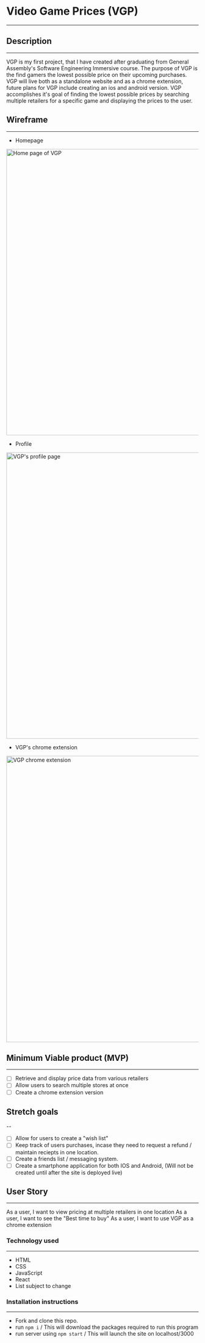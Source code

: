 # Video Game Prices (VGP)
---

## Description
---
VGP is my first project, that I have created after graduating from General Assembly's Software Engineering Immersive course. The purpose of VGP is the find gamers the lowest possible price on their upcoming purchases. VGP will live both as a standalone website and as a chrome extension, future plans for VGP include creating an ios and android version. VGP accomplishes it's goal of finding the lowest possible prices by searching multiple retailers for a specific game and displaying the prices to the user.

## Wireframe
--- 
- Homepage
<img width="750" alt="Home page of VGP" src="https://user-images.githubusercontent.com/108231637/199333023-9ebb006b-026b-4a89-9425-7399d967800d.png">

- Profile

<img width="750" alt="VGP's profile page" src="https://user-images.githubusercontent.com/108231637/199333103-325f4e89-9979-4635-837d-f55c3ab4c0dd.png">

- VGP's chrome extension

<img width="750" alt="VGP chrome extension" src="https://user-images.githubusercontent.com/108231637/199335071-175fd78f-c04e-4c0b-b945-d4485bc41c9d.png">

## Minimum Viable product (MVP)
---

- [ ] Retrieve and display price data from various retailers
- [ ] Allow users to search multiple stores at once
- [ ] Create a chrome extension version

## Stretch goals
--
- [ ] Allow for users to create a "wish list"
- [ ] Keep track of users purchases, incase they need to request a refund / maintain reciepts in one location.
- [ ] Create a friends list / messaging system.
- [ ] Create a smartphone application for both IOS and Android, (Will not be created until after the site is deployed live)

## User Story
---
As a user, I want to view pricing at multiple retailers in one location
As a user, I want to see the "Best time to buy"
As a user, I want to use VGP as a chrome extension

### Technology used
---
- HTML
- CSS
- JavaScript
- React
- List subject to change

### Installation instructions
--- 
- Fork and clone this repo.
- run ``` npm i ``` / This will download the packages required to run this program
- run server using ```npm start``` / This will launch the site on localhost/3000

